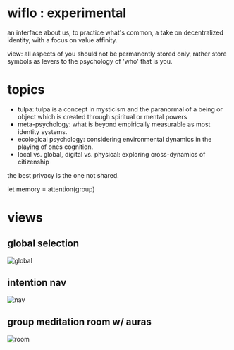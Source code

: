 # wiflo : experimental

an interface about us, to practice what's common, a take on decentralized identity, with a focus on value affinity.

view: all aspects of you should not be permanently stored only, rather store symbols as levers to the psychology of 'who' that is you.

# topics
- tulpa: tulpa is a concept in mysticism and the paranormal of a being or object which is created through spiritual or mental powers
- meta-psychology: what is beyond empirically measurable as most identity systems.
- ecological psychology: considering environmental dynamics in the playing of ones cognition.
- local vs. global, digital vs. physical: exploring cross-dynamics of citizenship

the best privacy is the one not shared.

let memory = attention(group)

# views
## global selection
![global](./global.png)

## intention nav
![nav](./nav.png)

## group meditation room w/ auras
![room](./room.png)